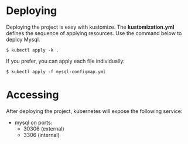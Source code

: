 # Deploying

Deploying the project is easy with kustomize. The **kustomization.yml** defines the sequence of applying resources. Use the command below to deploy Mysql.

`$ kubectl apply -k .`

If you prefer, you can apply each file individually:

`$ kubectl apply -f mysql-configmap.yml`

# Accessing

After deploying the project, kubernetes will expose the following service:

- mysql on ports:
  - 30306 (external)
  - 3306  (internal)